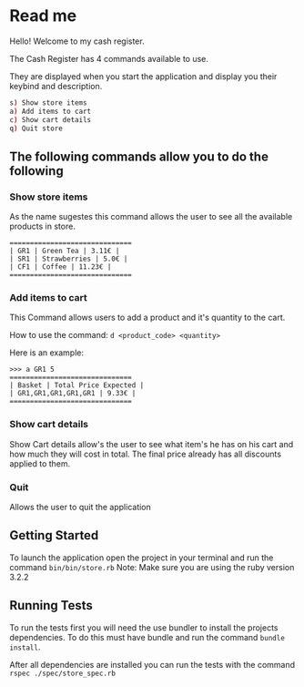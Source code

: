 # Read me

Hello! Welcome to my cash register.

The Cash Register has 4 commands available to use.

They are displayed when you start the application and display you their keybind and description.

```bash
s) Show store items
a) Add items to cart
c) Show cart details
q) Quit store
```

## The following commands allow you to do the following

### Show store items
As the name sugestes this command allows the user to see all the available products in store.

```
==============================
| GR1 | Green Tea | 3.11€ |
| SR1 | Strawberries | 5.0€ |
| CF1 | Coffee | 11.23€ |
==============================
```

### Add items to cart
This Command allows users to add a product and it's quantity to the cart.

How to use the command: `d <product_code> <quantity>`

Here is an example: 
```
>>> a GR1 5
==============================
| Basket | Total Price Expected |
| GR1,GR1,GR1,GR1,GR1 | 9.33€ |
==============================
```

### Show cart details
Show Cart details allow's the user to see what item's he has on his cart and how much they will cost in total. 
The final price already has all discounts applied to them.

### Quit
Allows the user to quit the application

## Getting Started
To launch the application open the project in your terminal and run the command `bin/bin/store.rb`
Note: Make sure you are using the ruby version 3.2.2

## Running Tests
To run the tests first you will need the use bundler to install the projects dependencies. To do this must have bundle and run the command `bundle install`.

After all dependencies are installed you can run the tests with the command ` rspec ./spec/store_spec.rb`

